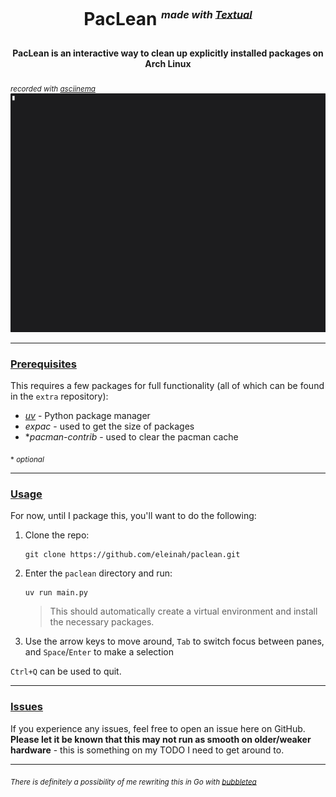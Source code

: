 # <p align=center> PacLean <sup><sub><sup>*made with [Textual](https://textual.textualize.io/)*</sup></sub></sup> </p>
#### <p align=center> PacLean is an interactive way to clean up explicitly installed packages on Arch Linux </p>

<sub>*recorded with [asciinema](https://asciinema.org/)*</sub>
![Demo](demo.gif)

---

### <ins> Prerequisites </ins>

This requires a few packages for full functionality (all of which can be found in the `extra` repository):

- [*uv*](https://github.com/astral-sh/uv) - Python package manager
- *expac* - used to get the size of packages
- \**pacman-contrib* - used to clear the pacman cache

<sub> \* *optional* </sub>

---

### <ins> Usage </ins>

For now, until I package this, you'll want to do the following:

1. Clone the repo:
   
   ```
   git clone https://github.com/eleinah/paclean.git
   ```

2. Enter the `paclean` directory and run:

   ```
   uv run main.py
   ```
   > This should automatically create a virtual environment and install the necessary packages.

3. Use the arrow keys to move around, `Tab` to switch focus between panes, and `Space`/`Enter` to make a selection

`Ctrl+Q` can be used to quit.

---

### <ins> Issues </ins>

If you experience any issues, feel free to open an issue here on GitHub. **Please let it be known that this may not run as smooth on older/weaker hardware** - this is something on my TODO I need to get around to.

---

<sub> *There is definitely a possibility of me rewriting this in Go with [bubbletea](https://github.com/charmbracelet/bubbletea)* </sub>
